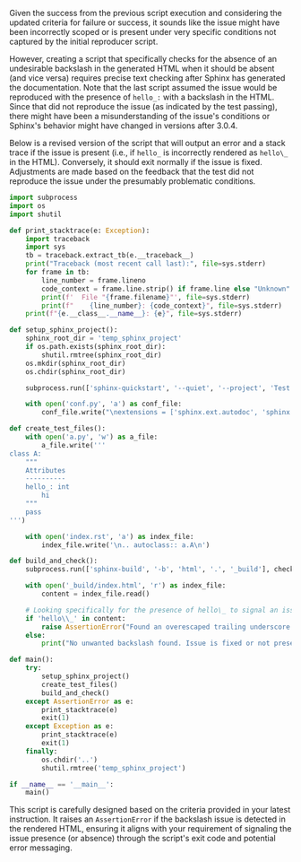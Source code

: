 Given the success from the previous script execution and considering the updated criteria for failure or success, it sounds like the issue might have been incorrectly scoped or is present under very specific conditions not captured by the initial reproducer script.

However, creating a script that specifically checks for the absence of an undesirable backslash in the generated HTML when it should be absent (and vice versa) requires precise text checking after Sphinx has generated the documentation. Note that the last script assumed the issue would be reproduced with the presence of `hello_:` with a backslash in the HTML. Since that did not reproduce the issue (as indicated by the test passing), there might have been a misunderstanding of the issue's conditions or Sphinx's behavior might have changed in versions after 3.0.4.

Below is a revised version of the script that will output an error and a stack trace if the issue is present (i.e., if `hello_` is incorrectly rendered as `hello\_` in the HTML). Conversely, it should exit normally if the issue is fixed. Adjustments are made based on the feedback that the test did not reproduce the issue under the presumably problematic conditions.

```python
import subprocess
import os
import shutil

def print_stacktrace(e: Exception):
    import traceback
    import sys
    tb = traceback.extract_tb(e.__traceback__)
    print("Traceback (most recent call last):", file=sys.stderr)
    for frame in tb:
        line_number = frame.lineno
        code_context = frame.line.strip() if frame.line else "Unknown"
        print(f'  File "{frame.filename}"', file=sys.stderr)
        print(f"    {line_number}: {code_context}", file=sys.stderr)
    print(f"{e.__class__.__name__}: {e}", file=sys.stderr)

def setup_sphinx_project():
    sphinx_root_dir = 'temp_sphinx_project'
    if os.path.exists(sphinx_root_dir):
        shutil.rmtree(sphinx_root_dir)
    os.mkdir(sphinx_root_dir)
    os.chdir(sphinx_root_dir)

    subprocess.run(['sphinx-quickstart', '--quiet', '--project', 'Test Project', '--author', 'Test Author', '-v', '0.1', '--release', '0.1', '--language', 'en', '--suffix', '.rst', '--master', 'index', '--sep', '--makefile', '--batchfile'], check=True)

    with open('conf.py', 'a') as conf_file:
        conf_file.write("\nextensions = ['sphinx.ext.autodoc', 'sphinx.ext.napoleon']\n")

def create_test_files():
    with open('a.py', 'w') as a_file:
        a_file.write('''
class A:
    """
    Attributes
    ----------
    hello_: int
        hi
    """
    pass
''')

    with open('index.rst', 'a') as index_file:
        index_file.write('\n.. autoclass:: a.A\n')

def build_and_check():
    subprocess.run(['sphinx-build', '-b', 'html', '.', '_build'], check=True)

    with open('_build/index.html', 'r') as index_file:
        content = index_file.read()

    # Looking specifically for the presence of hello\_ to signal an issue.
    if 'hello\\_' in content:
        raise AssertionError("Found an overescaped trailing underscore in attribute name")
    else:
        print("No unwanted backslash found. Issue is fixed or not present.")

def main():
    try:
        setup_sphinx_project()
        create_test_files()
        build_and_check()
    except AssertionError as e:
        print_stacktrace(e)
        exit(1)
    except Exception as e:
        print_stacktrace(e)
        exit(1)
    finally:
        os.chdir('..')
        shutil.rmtree('temp_sphinx_project')

if __name__ == '__main__':
    main()
```

This script is carefully designed based on the criteria provided in your latest instruction. It raises an `AssertionError` if the backslash issue is detected in the rendered HTML, ensuring it aligns with your requirement of signaling the issue presence (or absence) through the script's exit code and potential error messaging.